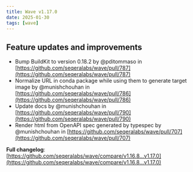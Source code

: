 ```yaml
---
title: Wave v1.17.0
date: 2025-01-30
tags: [wave]
---
```


## Feature updates and improvements

- Bump BuildKit to version 0.18.2 by @pditommaso in [https://github.com/seqeralabs/wave/pull/787](https://github.com/seqeralabs/wave/pull/787)
- Normalize URL in conda package while using them to generate target image by @munishchouhan in [https://github.com/seqeralabs/wave/pull/786](https://github.com/seqeralabs/wave/pull/786)
- Update docs by @munishchouhan in [https://github.com/seqeralabs/wave/pull/790](https://github.com/seqeralabs/wave/pull/790)
- Render html from OpenAPI spec generated by typespec by @munishchouhan in [https://github.com/seqeralabs/wave/pull/707](https://github.com/seqeralabs/wave/pull/707)

**Full changelog**: [https://github.com/seqeralabs/wave/compare/v1.16.8...v1.17.0](https://github.com/seqeralabs/wave/compare/v1.16.8...v1.17.0)
